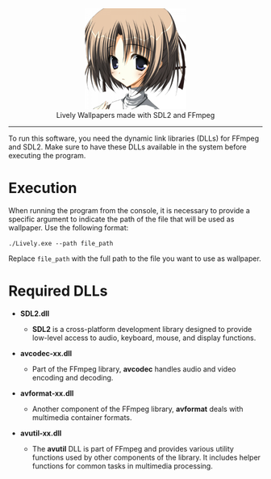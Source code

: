 <div align="center">
  <img width=200 height=200 src="assets/ayumi.png" />
  <br />
  Lively Wallpapers made with SDL2 and FFmpeg
  <hr />
</div>
To run this software, you need the dynamic link libraries (DLLs) for FFmpeg and SDL2. Make sure to have these DLLs available in the system before executing the program.

# Execution

When running the program from the console, it is necessary to provide a specific argument to indicate the path of the file that will be used as wallpaper. Use the following format:
```
./Lively.exe --path file_path
```
Replace `file_path` with the full path to the file you want to use as wallpaper.

# Required DLLs

- **SDL2.dll**
  - **SDL2** is a cross-platform development library designed to provide low-level access to audio, keyboard, mouse, and display functions.

- **avcodec-xx.dll**
  - Part of the FFmpeg library, **avcodec** handles audio and video encoding and decoding.

- **avformat-xx.dll**
  - Another component of the FFmpeg library, **avformat** deals with multimedia container formats.

- **avutil-xx.dll**
  - The **avutil** DLL is part of FFmpeg and provides various utility functions used by other components of the library. It includes helper functions for common tasks in multimedia processing.